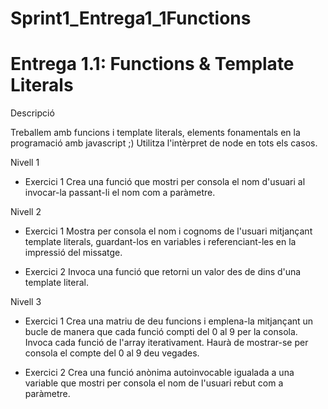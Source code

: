 # Sprint1_Entrega1_1Functions
# Entrega 1.1: Functions & Template Literals
Descripció

Treballem amb funcions i template literals, elements fonamentals en la programació amb javascript ;)
Utilitza l'intèrpret de node en tots els casos.

Nivell 1
- Exercici 1
Crea una funció que mostri per consola el nom d'usuari al invocar-la passant-li el nom com a paràmetre.

Nivell 2
- Exercici 1
Mostra per consola el nom i cognoms de l'usuari mitjançant template literals, guardant-los en variables i referenciant-les en la impressió del missatge.

- Exercici 2
Invoca una funció que retorni un valor des de dins d'una template literal.

Nivell 3
- Exercici 1
Crea una matriu de deu funcions i emplena-la mitjançant un bucle de manera que cada funció compti del 0 al 9 per la consola. Invoca cada funció de l'array iterativament. Haurà de mostrar-se per consola el compte del 0 al 9 deu vegades.

- Exercici 2
Crea una funció anònima autoinvocable igualada a una variable que mostri per consola el nom de l'usuari rebut com a paràmetre.
